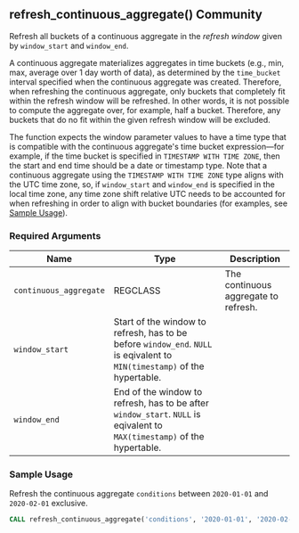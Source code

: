## refresh_continuous_aggregate() <tag type="community">Community</tag> 

Refresh all buckets of a continuous aggregate in the _refresh window_
given by `window_start` and `window_end`.

A continuous aggregate materializes aggregates in time buckets (e.g.,
min, max, average over 1 day worth of data), as determined by the
`time_bucket` interval specified when the continuous aggregate was
created. Therefore, when refreshing the continuous aggregate, only
buckets that completely fit within the refresh window will be
refreshed. In other words, it is not possible to compute the aggregate
over, for example, half a bucket. Therefore, any buckets that do no
fit within the given refresh window will be excluded.

The function expects the window parameter values to have a time type
that is compatible with the continuous aggregate's time bucket
expression&mdash;for example, if the time bucket is specified in
`TIMESTAMP WITH TIME ZONE`, then the start and end time should be a
date or timestamp type. Note that a continuous aggregate using the
`TIMESTAMP WITH TIME ZONE` type aligns with the UTC time zone, so, if
`window_start` and `window_end` is specified in the local time zone,
any time zone shift relative UTC needs to be accounted for when
refreshing in order to align with bucket boundaries (for examples, see
[Sample Usage](#refresh_continuous_aggregate-examples)).


### Required Arguments

|Name|Type|Description|
|---|---|---|
| `continuous_aggregate` | REGCLASS | The continuous aggregate to refresh. |
| `window_start` | Start of the window to refresh, has to be before `window_end`. `NULL` is eqivalent to `MIN(timestamp)` of the hypertable. |
| `window_end` | End of the window to refresh, has to be after `window_start`. `NULL` is eqivalent to `MAX(timestamp)` of the hypertable. |

### Sample Usage 

Refresh the continuous aggregate `conditions` between `2020-01-01` and
`2020-02-01` exclusive.

```sql
CALL refresh_continuous_aggregate('conditions', '2020-01-01', '2020-02-01');
```

